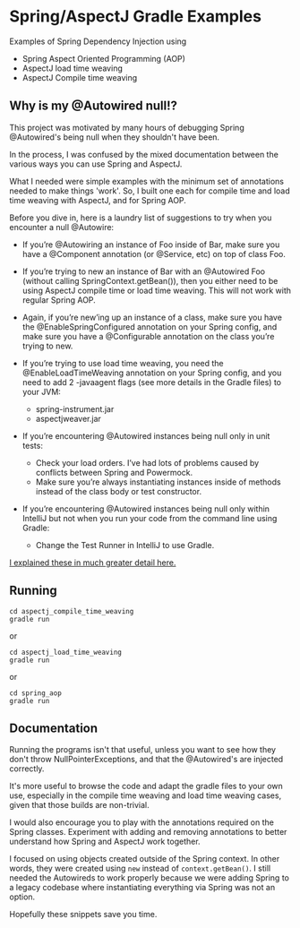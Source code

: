 # Spring/AspectJ Gradle Examples

Examples of Spring Dependency Injection using

- Spring Aspect Oriented Programming (AOP)
- AspectJ load time weaving
- AspectJ Compile time weaving

## Why is my @Autowired null!?

This project was motivated by many hours of debugging Spring @Autowired's being null when they shouldn't have been.

In the process, I was confused by the mixed documentation between the various ways you can use Spring and AspectJ.

What I needed were simple examples with the minimum set of annotations needed to make things 'work'. So, I built one each for compile time and load time weaving with AspectJ, and for Spring AOP.

Before you dive in, here is a laundry list of suggestions to try when you encounter a null @Autowire:
- If you’re @Autowiring an instance of Foo inside of Bar, make sure you have a @Component annotation (or @Service, etc) on top of class Foo.

- If you’re trying to new an instance of Bar with an @Autowired Foo (without calling SpringContext.getBean()), then you either need to be using AspectJ compile time or load time weaving. This will not work with regular Spring AOP.

- Again, if you’re new’ing up an instance of a class, make sure you have the @EnableSpringConfigured annotation on your Spring config, and make sure you have a @Configurable annotation on the class you’re trying to new.

- If you’re trying to use load time weaving, you need the @EnableLoadTimeWeaving annotation on your Spring config, and you need to add 2 -javaagent flags (see more details in the Gradle files) to your JVM:
  - spring-instrument.jar
  - aspectjweaver.jar

- If you’re encountering @Autowired instances being null only in unit tests:
  - Check your load orders. I’ve had lots of problems caused by conflicts between Spring and Powermock.
  - Make sure you’re always instantiating instances inside of methods instead of the class body or test constructor.
- If you’re encountering @Autowired instances being null only within IntelliJ but not when you run your code from the command line using Gradle:
  - Change the Test Runner in IntelliJ to use Gradle.

[I explained these in much greater detail here.](https://thinkfaster.co/2018/11/why-in-the-world-is-my-spring-autowired-null/)

## Running

```
cd aspectj_compile_time_weaving
gradle run
```
or
```
cd aspectj_load_time_weaving
gradle run
```
or
```
cd spring_aop
gradle run
```


## Documentation

Running the programs isn't that useful, unless you want to see how they don't throw NullPointerExceptions, and that the @Autowired's are injected correctly.

It's more useful to browse the code and adapt the gradle files to your own use, especially in the compile time weaving and load time weaving cases, given that those builds are non-trivial.

I would also encourage you to play with the annotations required on the Spring classes. Experiment with adding and removing annotations to better understand how Spring and AspectJ work together.

I focused on using objects created outside of the Spring context. In other words, they were created using `new` instead of `context.getBean()`. I still needed the Autowireds to work properly because we were adding Spring to a legacy codebase where instantiating everything via Spring was not an option.

Hopefully these snippets save you time.